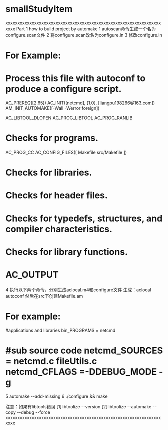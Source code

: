 # smallStudyItem
xxxxxxxxxxxxxxxxxxxxxxxxxxxxxxxxxxxxxxxxxxxxxxxxxxxxxxxxxxxxxxxxxxxxx
Part 1 how to build project by automake
1 autoscan命令生成一个名为configure.scan文件
2 将configure.scan改名为configure.in
3 修改configure.in

For Example:
===============================================================
# Process this file with autoconf to produce a configure script.

AC_PREREQ([2.65])
AC_INIT([netcmd], [1.0], [liangpu198266@163.com])
AM_INIT_AUTOMAKE([-Wall -Werror foreign])

AC_LIBTOOL_DLOPEN
AC_PROG_LIBTOOL
AC_PROG_RANLIB

# Checks for programs.
AC_PROG_CC
AC_CONFIG_FILES([
  Makefile
  src/Makefile
])
# Checks for libraries.

# Checks for header files.

# Checks for typedefs, structures, and compiler characteristics.

# Checks for library functions.

AC_OUTPUT
==================================================================

4 执行以下两个命令，分别生成aclocal.m4和configure文件 生成：aclocal autoconf
然后在src下创建Makefile.am

For example:
===================================================================
#applications and libraries
bin_PROGRAMS            = netcmd

#sub source code
netcmd_SOURCES          = netcmd.c fileUtils.c
netcmd_CFLAGS           =-DDEBUG_MODE -g
===================================================================
5 automake --add-missing
6 ./configure  && make

注意：如果有libtools错误
[1]libtoolize --version
[2]libtoolize --automake --copy --debug --force
xxxxxxxxxxxxxxxxxxxxxxxxxxxxxxxxxxxxxxxxxxxxxxxxxxxxxxxxxxxxxxxxxxxxx
